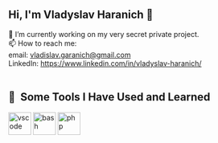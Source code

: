 ## Hi, I'm Vladyslav Haranich 👋

<!--
**vladgaranich1993/vladgaranich1993** is a ✨ _special_ ✨ repository because its `README.md` (this file) appears on your GitHub profile.

Here are some ideas to get you started:

- 🌱 I’m currently learning ...
- 👯 I’m looking to collaborate on ...
- 🤔 I’m looking for help with ...
- 💬 Ask me about ...
- 😄 Pronouns: ...
- ⚡ Fun fact: ...
-->

🔭 I’m currently working on my very secret private project.
<br/>
📫 How to reach me: <br/>
  email: vladislav.garanich@gmail.com <br/>
  LinkedIn: https://www.linkedin.com/in/vladyslav-haranich/ <br/><br/>

<h2> 🚀 &nbsp;Some Tools I Have Used and Learned</h2>
<p align="left">
<img src="https://cdn.jsdelivr.net/gh/devicons/devicon/icons/vscode/vscode-original.svg" alt="vscode" width="45" height="45"/>
<img src="https://cdn.jsdelivr.net/gh/devicons/devicon/icons/bash/vue.svg" alt="bash" width="45" height="45"/>
<img src="https://cdn.jsdelivr.net/gh/devicons/devicon/icons/php/typescript.svg" alt="php" width="45" height="45"/>
</p>
